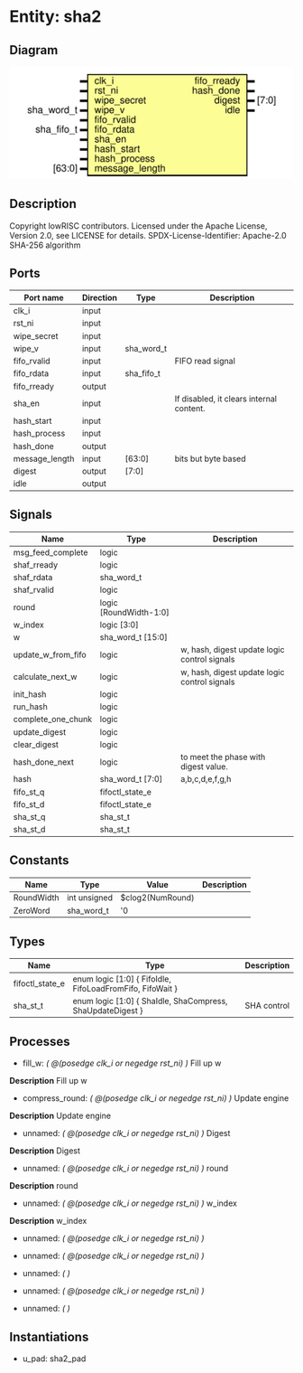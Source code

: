 # Entity: sha2
## Diagram
![Diagram](sha2.svg "Diagram")
## Description
Copyright lowRISC contributors.
 Licensed under the Apache License, Version 2.0, see LICENSE for details.
 SPDX-License-Identifier: Apache-2.0
 SHA-256 algorithm
 
## Ports
| Port name      | Direction | Type       | Description                              |
| -------------- | --------- | ---------- | ---------------------------------------- |
| clk_i          | input     |            |                                          |
| rst_ni         | input     |            |                                          |
| wipe_secret    | input     |            |                                          |
| wipe_v         | input     | sha_word_t |                                          |
| fifo_rvalid    | input     |            | FIFO read signal                         |
| fifo_rdata     | input     | sha_fifo_t |                                          |
| fifo_rready    | output    |            |                                          |
| sha_en         | input     |            | If disabled, it clears internal content. |
| hash_start     | input     |            |                                          |
| hash_process   | input     |            |                                          |
| hash_done      | output    |            |                                          |
| message_length | input     | [63:0]     | bits but byte based                      |
| digest         | output    | [7:0]      |                                          |
| idle           | output    |            |                                          |
## Signals
| Name               | Type                   | Description                                   |
| ------------------ | ---------------------- | --------------------------------------------- |
| msg_feed_complete  | logic                  |                                               |
| shaf_rready        | logic                  |                                               |
| shaf_rdata         | sha_word_t             |                                               |
| shaf_rvalid        | logic                  |                                               |
| round              | logic [RoundWidth-1:0] |                                               |
| w_index            | logic      [3:0]       |                                               |
| w                  | sha_word_t [15:0]      |                                               |
| update_w_from_fifo | logic                  | w, hash, digest update logic control signals  |
| calculate_next_w   | logic                  | w, hash, digest update logic control signals  |
| init_hash          | logic                  |                                               |
| run_hash           | logic                  |                                               |
| complete_one_chunk | logic                  |                                               |
| update_digest      | logic                  |                                               |
| clear_digest       | logic                  |                                               |
| hash_done_next     | logic                  | to meet the phase with digest value.          |
| hash               | sha_word_t [7:0]       | a,b,c,d,e,f,g,h                               |
| fifo_st_q          | fifoctl_state_e        |                                               |
| fifo_st_d          | fifoctl_state_e        |                                               |
| sha_st_q           | sha_st_t               |                                               |
| sha_st_d           | sha_st_t               |                                               |
## Constants
| Name       | Type         | Value            | Description |
| ---------- | ------------ | ---------------- | ----------- |
| RoundWidth | int unsigned | $clog2(NumRound) |             |
| ZeroWord   | sha_word_t   | '0               |             |
## Types
| Name            | Type                                                                     | Description  |
| --------------- | ------------------------------------------------------------------------ | ------------ |
| fifoctl_state_e | enum logic [1:0] {     FifoIdle,     FifoLoadFromFifo,     FifoWait   }  |              |
| sha_st_t        | enum logic [1:0] {     ShaIdle,     ShaCompress,     ShaUpdateDigest   } | SHA control  |
## Processes
- fill_w: _( @(posedge clk_i or negedge rst_ni) )_
Fill up w

**Description**
Fill up w

- compress_round: _( @(posedge clk_i or negedge rst_ni) )_
Update engine

**Description**
Update engine

- unnamed: _( @(posedge clk_i or negedge rst_ni) )_
Digest

**Description**
Digest

- unnamed: _( @(posedge clk_i or negedge rst_ni) )_
round

**Description**
round

- unnamed: _( @(posedge clk_i or negedge rst_ni) )_
w_index

**Description**
w_index

- unnamed: _( @(posedge clk_i or negedge rst_ni) )_

- unnamed: _( @(posedge clk_i or negedge rst_ni) )_

- unnamed: _(  )_

- unnamed: _( @(posedge clk_i or negedge rst_ni) )_

- unnamed: _(  )_

## Instantiations
- u_pad: sha2_pad
